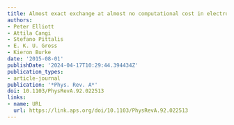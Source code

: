 ```yaml
---
title: Almost exact exchange at almost no computational cost in electronic structure
authors:
- Peter Elliott
- Attila Cangi
- Stefano Pittalis
- E. K. U. Gross
- Kieron Burke
date: '2015-08-01'
publishDate: '2024-04-17T10:29:44.394434Z'
publication_types:
- article-journal
publication: '*Phys. Rev. A*'
doi: 10.1103/PhysRevA.92.022513
links:
- name: URL
  url: https://link.aps.org/doi/10.1103/PhysRevA.92.022513
---
```

